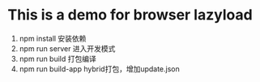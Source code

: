 <h1>This is a demo for browser lazyload</h1>
<ol>
<li>
npm install  安装依赖
</li>

<li>
npm run server  进入开发模式
</li>
<li>
npm run build 打包编译
</li>

<li>
npm run build-app hybrid打包，增加update.json
</li>

</ol>